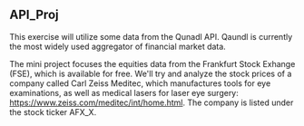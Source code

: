 ## API_Proj
This exercise will utilize some data from the Qunadl API. Qaundl is currently the most widely used aggregator of financial market data.

The mini project focuses the equities data from the Frankfurt Stock Exhange (FSE), which is available for free. We'll try and analyze the stock prices of a company called Carl Zeiss Meditec, which manufactures tools for eye examinations, as well as medical lasers for laser eye surgery: https://www.zeiss.com/meditec/int/home.html. The company is listed under the stock ticker AFX_X.

